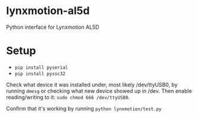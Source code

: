 lynxmotion-al5d
===============

Python interface for Lynxmotion AL5D

Setup
=====

* `pip install pyserial`
* `pip install pyssc32`

Check what device it was installed under, most likely /dev/ttyUSB0, by running `dmesg` or checking what new device showed up in /dev.  Then enable reading/writing to it: `sudo chmod 666 /dev/ttyUSB0`.

Confirm that it's working by running `python lynxmotion/test.py`
